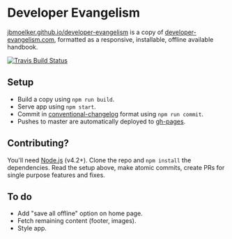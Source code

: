 # Developer Evangelism

[jbmoelker.github.io/developer-evangelism](https://jbmoelker.github.io/developer-evangelism/) is a copy of [developer-evangelism.com](http://developer-evangelism.com),
formatted as a responsive, installable, offline available handbook.

[![Travis Build Status](https://travis-ci.org/jbmoelker/developer-evangelism.svg)](https://travis-ci.org/jbmoelker/developer-evangelism/builds)

## Setup

* Build a copy using `npm run build`.
* Serve app using `npm start`.
* Commit in [conventional-changelog](https://github.com/ajoslin/conventional-changelog/blob/master/conventions/angular.md) format using `npm run commit`.
* Pushes to master are automatically deployed to [gh-pages](https://jbmoelker.github.io/developer-evangelism/).

## Contributing?

You'll need [Node.js](https://nodejs.org/en/) (v4.2+). Clone the repo and `npm install` the dependencies.
Read the setup above, make atomic commits, create PRs for single purpose features and fixes.

## To do

* Add "save all offline" option on home page.
* Fetch remaining content (footer, images).
* Style app.